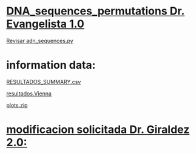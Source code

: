 # [DNA_sequences_permutations Dr. Evangelista 1.0](https://github.com/Fx2048/DNA_sequences_permutations/blob/main/adn_sequence.py)
[Revisar adn_sequences.py](https://github.com/Fx2048/DNA_sequences_permutations/blob/main/adn_sequence.py)

# information data:

[RESULTADOS_SUMMARY.csv](https://github.com/Fx2048/DNA_sequences_permutations/blob/main/resultados_summary.csv)

[resultados.Vienna](https://github.com/Fx2048/DNA_sequences_permutations/blob/main/resultados.vienna)

[plots.zip](https://github.com/Fx2048/DNA_sequences_permutations/blob/main/plots.zip)

# [modificacion solicitada Dr. Giraldez 2.0:](https://github.com/Fx2048/DNA_sequences_permutations/tree/main/hairpins_estables)
